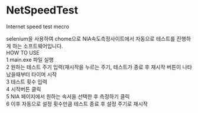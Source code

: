 # NetSpeedTest
Internet speed test mecro
   
   selenium을 사용하여 chome으로 NIA속도측정사이트에서 자동으로 테스트를 진행하게 하는 소프트웨어입니다.   
HOW TO USE   
1 main.exe 파일 실행   
2 원하는 테스트 주기 입력(재시작을 누르는 주기, 테스트가 종료 후 재시작 버튼이 나타났을때부터 타이머 시작   
3 테스트 횟수 입력   
4 시작버튼 클릭  
5 NIA 페이지에서 원하는 속서을 선택한 후 측정하기 클릭   
6 이후 자동으로 설정 횟수만큼 테스트 종료 후 설정 주기로 재시작
